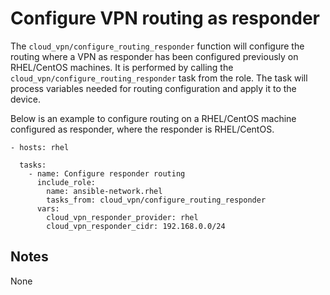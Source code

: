 # Configure VPN routing as responder
The `cloud_vpn/configure_routing_responder` function will configure the routing where
a VPN as responder has been configured previously on RHEL/CentOS machines.
It is performed by calling the `cloud_vpn/configure_routing_responder` task from the role.
The task will process variables needed for routing configuration and apply it to the device.

Below is an example to configure routing on a RHEL/CentOS machine configured as responder,
where the responder is RHEL/CentOS.

```
- hosts: rhel

  tasks:
    - name: Configure responder routing
      include_role:
        name: ansible-network.rhel
        tasks_from: cloud_vpn/configure_routing_responder
      vars:
        cloud_vpn_responder_provider: rhel
        cloud_vpn_responder_cidr: 192.168.0.0/24
```

## Notes
None
